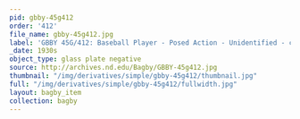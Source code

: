 ```yaml
---
pid: gbby-45g412
order: '412'
file_name: gbby-45g412.jpg
label: 'GBBY 45G/412: Baseball Player - Posed Action - Unidentified - c1930s'
_date: 1930s
object_type: glass plate negative
source: http://archives.nd.edu/Bagby/GBBY-45g412.jpg
thumbnail: "/img/derivatives/simple/gbby-45g412/thumbnail.jpg"
full: "/img/derivatives/simple/gbby-45g412/fullwidth.jpg"
layout: bagby_item
collection: bagby
---
```

